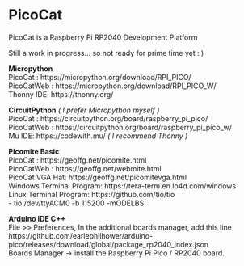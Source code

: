# PicoCat
PicoCat is a Raspberry Pi RP2040 Development Platform

Still a work in progress... so not ready for prime time yet : )

<p><b>Micropython</b><br> 
  PicoCat : https://micropython.org/download/RPI_PICO/<br>
  PicoCatWeb : https://micropython.org/download/RPI_PICO_W/<br>
  Thonny IDE: https://thonny.org/<br>
</p>
<p><b>CircuitPython</b> <i>( I prefer Micropython myself )</i><br>
  PicoCat : https://circuitpython.org/board/raspberry_pi_pico/<br>
  PicoCatWeb : https://circuitpython.org/board/raspberry_pi_pico_w/<br>
  Mu IDE: https://codewith.mu/ <i>( I recommend Thonny )</i><br>
</p>
<p><b>Picomite Basic</b><br>
  PicoCat : https://geoffg.net/picomite.html<br>
  PicoCatWeb : https://geoffg.net/webmite.html<br>
  PicoCat VGA Hat: https://geoffg.net/picomitevga.html<br>
  Windows Terminal Program: https://tera-term.en.lo4d.com/windows<br>
  Linux Terminal Program: https://github.com/tio/tio<br>
  - tio /dev/ttyACM0 -b 115200 -mODELBS<br>
</p>
<p><b>Arduino IDE C++</b><br>
  File >> Preferences,  In the additional boards manager, add this line<br>
  https://github.com/earlephilhower/arduino-pico/releases/download/global/package_rp2040_index.json<br>
  Boards Manager -> install the Raspberry Pi Pico / RP2040 board.<br>
</p>

